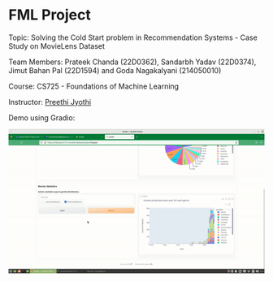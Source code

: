 # FML Project

Topic: Solving the Cold Start problem in Recommendation Systems - Case Study on MovieLens Dataset

Team Members: Prateek Chanda (22D0362), Sandarbh Yadav (22D0374), Jimut Bahan Pal (22D1594) and Goda Nagakalyani (214050010)

Course: CS725 - Foundations of Machine Learning

Instructor: [Preethi Jyothi](https://www.cse.iitb.ac.in/~pjyothi/)

Demo using Gradio:

![](fml_gradio.gif)

